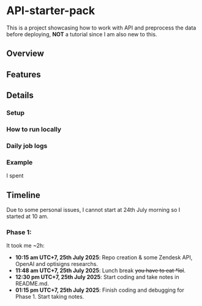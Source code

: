 # API-starter-pack
This is a project showcasing how to work with API and preprocess the data before deploying, **NOT** a tutorial since I am also new to this.

## Overview

## Features

## Details
### Setup

### How to run locally

### Daily job logs

### Example

I spent 

## Timeline
Due to some personal issues, I cannot start at 24th July morning so I started at 10 am.

### Phase 1:

It took me ~2h:
- **10:15 am UTC+7, 25th July 2025**: Repo creation & some Zendesk API, OpenAI and optisigns researchs.
- **11:48 am UTC+7, 25th July 2025**: Lunch break ~~you have to eat *lol~~.
- **12:30 pm UTC+7, 25th July 2025**: Start coding and take notes in README.md.
- **01:15 pm UTC+7, 25th July 2025**: Finish coding and debugging for Phase 1. Start taking notes.